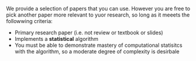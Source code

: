 We provide a selection of papers that you can use. However you are free to pick another paper more relevant to yuor research, so long as it meeets the followwing criteria:

- Primary research paper (i.e. not review or textbook or slides)
- Implements a **statistical** algorithm
- You must be able to demonstrate mastery of computational statisitcs with the algorithm, so a moderate degree of complexity is desirbale

